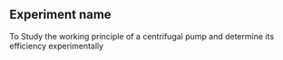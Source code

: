 ## Experiment name

To Study the working principle of a centrifugal pump and determine its efficiency experimentally

